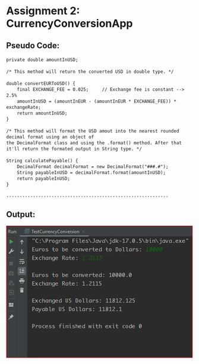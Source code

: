 # Assignment 2: CurrencyConversionApp

## Pseudo Code:
    
    private double amountInUSD;
    
    /* This method will return the converted USD in double type. */
    
    double convertEURToUSD() {
	    final EXCHANGE_FEE = 0.025;		// Exchange fee is constant --> 2.5%
	    amountInUSD = (amountInEUR - (amountInEUR * EXCHANGE_FEE)) * exchangeRate;
	    return amountInUSD;
    }
   
    /* This method will format the USD amout into the nearest rounded decimal format using an object of 
    the DecimalFormat class and using the .format() method. After that it'll return the formated output in String type. */
    
    String calculatePayable() {
	    DecimalFormat decimalFormat = new DecimalFormat("###.#");
	    String payableInUSD = decimalFormat.format(amountInUSD);
	    return payableInUSD;
    }
    
    -------------------------------------------------------------


## Output:
![Fig: Assignment 2 - Output](output.PNG)
